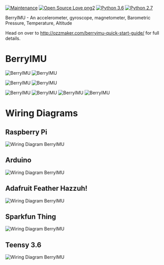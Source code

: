 [![Maintenance](https://img.shields.io/badge/Maintained%3F-yes-green.svg)]()
[![Open Source Love png2](https://badges.frapsoft.com/os/v2/open-source.png?v=103)](https://github.com/ellerbrock/open-source-badges/)
[![Python 3.6](https://img.shields.io/badge/python-3.6-blue.svg)](https://www.python.org/downloads/release/python-360/)
[![Python 2.7](https://img.shields.io/badge/python-2.7-blue.svg)](https://www.python.org/downloads/release/python-360/)

BerryIMU - An accelerometer, gyroscope, magnetometer, Barometric Pressure, Temperature, Altitude

Head on over to http://ozzmaker.com/berryimu-quick-start-guide/ for full details.

<h1>BerryIMU  </h1>

![BerryIMU](http://ozzmaker.com/wp-content/uploads/2015/03/BerryIMUProd1-300.jpg "BerryIMU")
![BerryIMU](http://ozzmaker.com/wp-content/uploads/2015/03/BerryIMUProd3-300.jpg "BerryIMU")


![BerryIMU](http://ozzmaker.com/wp-content/uploads/2015/03/BerryIMUProd5-300.jpg?raw=true "BerryIMU and Raspberry Pi")
![BerryIMU](http://ozzmaker.com/wp-content/uploads/2015/07/BerryIMU-Arduino-300.jpg "BerryIMU and Arduino")


![BerryIMU]( http://ozzmaker.com/wp-content/uploads/2016/01/BerryIMUProd6-300-git.jpg "BerryIMU and the Raspbery Pi Zero")
![BerryIMU]( http://ozzmaker.com/wp-content/uploads/2016/11/ESP8266Thing-300.jpg "BerryIMU and Sparkfun Thing")
![BerryIMU]( http://ozzmaker.com/wp-content/uploads/2016/11/ESP8266Huzzah-300.jpg "BerryIMU and Adafruit Huzzah!")
![BerryIMU]( http://ozzmaker.com/wp-content/uploads/2015/01/teensy3.6BerryIMU-300.jpg "BerryIMU and Adafruit Huzzah!")




<h1>Wiring Diagrams</h1>

<h2>Raspberry Pi</h2>

![Wiring Diagram BerryIMU](http://ozzmaker.com/wp-content/uploads/2015/01/RaspberryPiBerryIMUWire1.png "Wiring Diagram")

<h2>Arduino</h2>

![Wiring Diagram BerryIMU](http://ozzmaker.com/wp-content/uploads/2015/07/BerryIMUArduinoWire1.png "Wiring Diagram")

<h2>Adafruit Feather Hazzuh!</h2>

![Wiring Diagram BerryIMU](http://ozzmaker.com/wp-content/uploads/2015/01/AdafruitHuzzahBerryIMUWire1.png "Wiring Diagram")

<h2>Sparkfun Thing</h2>

![Wiring Diagram BerryIMU](http://ozzmaker.com/wp-content/uploads/2015/01/SparkfunThingDevBerryIMUWire1.png "Wiring Diagram")

<h2>Teensy 3.6</h2>

![Wiring Diagram BerryIMU](http://ozzmaker.com/wp-content/uploads/2015/01/Teensy3.6BerryIMUWire1.png "Wiring Diagram")

